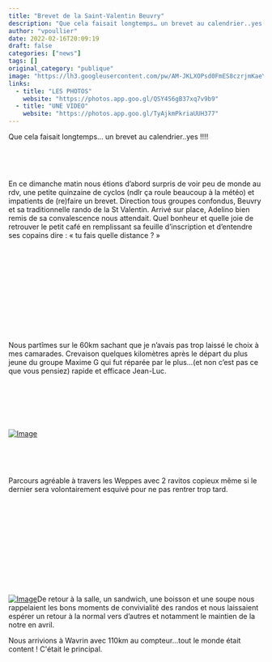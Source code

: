 ```yaml
---
title: "Brevet de la Saint-Valentin Beuvry"
description: "Que cela faisait longtemps… un brevet au calendrier..yes !!!!"
author: "vpoullier"
date: 2022-02-16T20:09:19
draft: false
categories: ["news"]
tags: []
original_category: "publique"
image: "https://lh3.googleusercontent.com/pw/AM-JKLXOPsd0FmES8czrjmKaeYOKM7ls6-1Qo2PbmufyZM0RxEYQYril9-Bcdp23Z31-20ULVsq9ppmekAsc6ZcauMP-plEVKYBKhlW1xeqzT_4up5AjAeJW-ppCtWxaNInAqmWTlWdpTyZlqj5_WI4OK_s_Dw=w1019-h764-no?authuser=0"
links:
  - title: "LES PHOTOS"
    website: "https://photos.app.goo.gl/QSY4S6gB37xq7v9b9"
  - title: "UNE VIDEO"
    website: "https://photos.app.goo.gl/TyAjkmPkriaUUH377"
---
```


Que cela faisait longtemps… un brevet au calendrier..yes&nbsp;!!!!

<!--more-->

&nbsp;

&nbsp;

En ce dimanche matin nous étions d’abord surpris de voir peu de monde au rdv, une petite quinzaine de cyclos (ndlr ça roule beaucoup à la météo) et impatients de (re)faire un brevet.&nbsp;Direction tous groupes confondus, Beuvry et sa traditionnelle rando de la St Valentin. Arrivé sur place, Adelino bien remis de sa convalescence nous attendait. Quel bonheur et quelle joie de retrouver le petit café en remplissant sa feuille d’inscription et d’entendre ses copains dire&nbsp;: «&nbsp;tu fais quelle distance&nbsp;?&nbsp;»

&nbsp;

&nbsp;

&nbsp;&nbsp;

&nbsp;

&nbsp;

&nbsp;

Nous partîmes sur le 60km sachant que je n’avais pas trop laissé le choix à mes camarades. Crevaison quelques kilomètres après le départ du plus jeune du groupe Maxime G&nbsp;qui fut réparée par le plus…(et non c’est pas ce que vous pensiez) rapide et efficace Jean-Luc.

&nbsp;

&nbsp;&nbsp;

&nbsp;&nbsp;

[![Image](https://lh3.googleusercontent.com/pw/AM-JKLUNJ9w4amaq7DzZaf4UCE2YlwWOe2LnintnwoWaI7d8PkDRwkqL_s7v5cBIG-XS46UsDdJYXEYu3CdBcybGR-WTOsWSyueKapU3PAF73Qova02SrByXyoDVpAdmCeKGPUc_zRfMTiiQHohxafnfjozhuw=w1019-h764-no?authuser=0)](https://lh3.googleusercontent.com/pw/AM-JKLUNJ9w4amaq7DzZaf4UCE2YlwWOe2LnintnwoWaI7d8PkDRwkqL_s7v5cBIG-XS46UsDdJYXEYu3CdBcybGR-WTOsWSyueKapU3PAF73Qova02SrByXyoDVpAdmCeKGPUc_zRfMTiiQHohxafnfjozhuw=w1019-h764-no?authuser=0)

&nbsp;

&nbsp;

Parcours agréable à travers les Weppes avec 2 ravitos copieux même si le dernier sera volontairement esquivé pour ne pas rentrer trop tard.&nbsp;

&nbsp;

&nbsp;

&nbsp;

&nbsp;

&nbsp;

&nbsp;

[![Image](https://lh3.googleusercontent.com/pw/AM-JKLUf6JWWBbdRPs1IiB0IzTtOoV_zorlZ116V8Hzl282xwTPv4N8ADG5xweu1VzSF354tyN6LRzGpVUnHEKvRT4R925WbYd2HviH7A6OZKOnzxJanf1nMfXDP0lAxB0frhCrRHb2M3wfE2qZ_LLuo59Mwnw=w1019-h764-no?authuser=0)](https://lh3.googleusercontent.com/pw/AM-JKLUf6JWWBbdRPs1IiB0IzTtOoV_zorlZ116V8Hzl282xwTPv4N8ADG5xweu1VzSF354tyN6LRzGpVUnHEKvRT4R925WbYd2HviH7A6OZKOnzxJanf1nMfXDP0lAxB0frhCrRHb2M3wfE2qZ_LLuo59Mwnw=w1019-h764-no?authuser=0)De retour à la salle, un sandwich, une boisson et une soupe nous rappelaient les bons moments de convivialité des randos et nous laissaient espérer un retour à la normal vers d’autres et notamment le maintien de la notre en avril.

Nous arrivions à Wavrin avec 110km au compteur…tout le monde était content&nbsp;! C'était le principal.